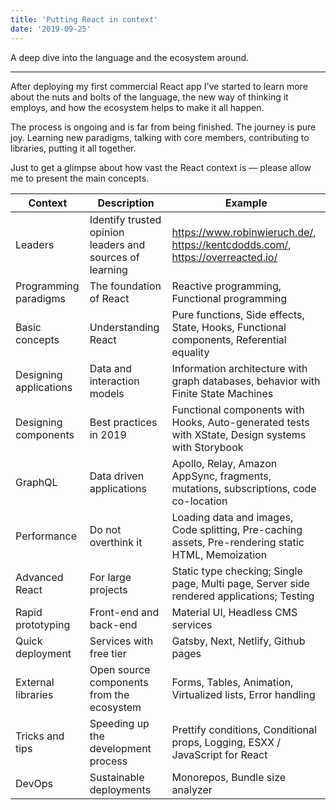 ```yaml
---
title: 'Putting React in context'
date: '2019-09-25'
---
```


A deep dive into the language and the ecosystem around.

<!--more-->

---

After deploying my first commercial React app I've started to learn more about the nuts and bolts of the language, the new way of thinking it employs, and how the ecosystem helps to make it all happen.

The process is ongoing and is far from being finished. The journey is pure joy. Learning new paradigms, talking with core members, contributing to libraries, putting it all together.

Just to get a glimpse about how vast the React context is &mdash; please allow me to present the main concepts.

<table>
<thead>
	<tr>
		<th>Context</th>
		<th>Description</th>
		<th>Example</th>
	</tr>
</thead>
<tbody>
	<tr>
		<td>Leaders</td>
		<td>Identify trusted opinion leaders and sources of learning</td>
		<td><a href="https://www.robinwieruch.de/">https://www.robinwieruch.de/</a>, <a href="https://kentcdodds.com/">https://kentcdodds.com/</a>, <a href="https://overreacted.io/">https://overreacted.io/</a></td>
	</tr>
	<tr>
		<td>Programming paradigms</td>
		<td>The foundation of React</td>
		<td>Reactive programming, Functional programming</td>
	</tr>
	<tr>
		<td>Basic concepts</td>
		<td>Understanding React</td>
		<td>Pure functions, Side effects, State, Hooks, Functional components, Referential equality</td>
	</tr>
	<tr>
		<td>Designing applications</td>
		<td>Data and interaction models</td>
		<td>Information architecture with graph databases, behavior with Finite State Machines</td>
	</tr>
	<tr>
		<td>Designing components</td>
		<td>Best practices in 2019</td>
		<td>Functional components with Hooks, Auto-generated tests with XState, Design systems with Storybook</td>
	</tr>
	<tr>
		<td>GraphQL</td>
		<td>Data driven applications</td>
		<td>Apollo, Relay, Amazon AppSync, fragments, mutations, subscriptions, code co-location</td>
	</tr>
	<tr>
		<td>Performance</td>
		<td>Do not overthink it</td>
		<td>Loading data and images, Code splitting, Pre-caching assets, Pre-rendering static HTML, Memoization</td>
	</tr>
	<tr>
		<td>Advanced React</td>
		<td>For large projects</td>
		<td>Static type checking; Single page, Multi page, Server side rendered applications; Testing</td>
	</tr>
	<tr>
		<td>Rapid prototyping</td>
		<td>Front-end and back-end</td>
		<td>Material UI, Headless CMS services</td>
	</tr>
	<tr>
		<td>Quick deployment</td>
		<td>Services with free tier</td>
		<td>Gatsby, Next, Netlify, Github pages</td>
	</tr>
	<tr>
		<td>External libraries</td>
		<td>Open source components from the ecosystem</td>
		<td>Forms, Tables, Animation, Virtualized lists, Error handling</td>
	</tr>
	<tr>
		<td>Tricks and tips</td>
		<td>Speeding up the development process</td>
		<td>Prettify conditions, Conditional props, Logging, ESXX / JavaScript for React</td>
	</tr>
	<tr>
		<td>DevOps</td>
		<td>Sustainable deployments</td>
		<td>Monorepos, Bundle size analyzer</td>
	</tr>
</tbody>
</table>
